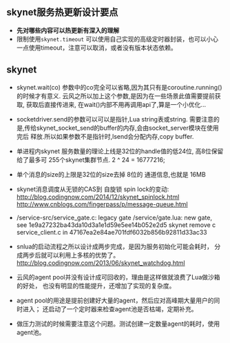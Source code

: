 ## skynet服务热更新设计要点

* **先对哪些内容可以热更新有深入的理解**
* 限制使用`skynet.timeout`
  可以使用自己实现的高级定时器封装，也可以小心一点使用timeout，注意可以取消，或者没有版本状态依赖。

## skynet

* skynet.wait(co)
  参数中的co完全可以省略,因为其只有是coroutine.running()的时候才有意义.
  云风之所以加上这个参数,是因为在一些场景此值需要提前获取, 获取后直接传进来,
  在wait()内部不用再调用api了,算是一个小优化...

* socketdriver.send的参数可以可以是指针,Lua string表或string.
  需要注意的是,传给skynet_socket_send的buffer的内存,会由socket_server模块在使用完后
  释放.所以如果参数不是指针时,lsend会分配内存,copy buffer.

* 单进程内skynet 服务数量的理论上线是32位的handle值的低24位, 高8位保留给了最多可
  255个skynet集群节点. 2 ^ 24 = 16777216;

* 单个消息的size的上限是32位的size去掉 8位的 通道信息,也就是 16MB

* skynet消息调度从无锁的CAS到 自旋锁 spin lock的变动:
  http://blog.codingnow.com/2014/12/skynet_spinlock.html
  http://www.cnblogs.com/fingerpass/p/message-queue.html


* /service-src/service_gate.c: legacy gate
  /service/gate.lua: new gate, see 1e9a27232ba43da10d3a1e1d59e5ee14b052e2d5
  skynet remove c service_client.c in 47167ea2e84ae701fdf6032b856b92811d33ac33



* snlua的启动流程之所以设计成两步完成，是因为服务初始化可能会耗时，
  分成两步后就可以利用上多核的优势了。
  http://blog.codingnow.com/2013/06/skynet_watchdog.html

* 云风的agent pool并没有设计成可回收的，理由是这样做就浪费了Lua做沙箱的好处，
  也没有明显的性能提升，还增加了实现的复杂度。

* agent pool的用途是提前创建好大量的agent，然后应对高峰期大量用户的同时进入；
  还启动了一个定时器来检查agent池是否枯竭，定期补充。

* 做压力测试的时候需要注意这个问题。测试创建一定数量agent的耗时，使用agent池。
